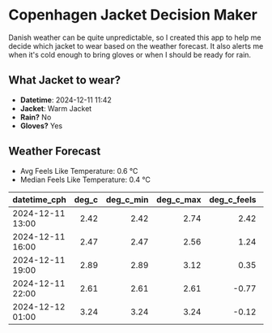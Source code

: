 
# Copenhagen Jacket Decision Maker

Danish weather can be quite unpredictable, so I created this app to help me decide which jacket to wear based on the weather forecast. 
It also alerts me when it's cold enough to bring gloves or when I should be ready for rain.

## What Jacket to wear?

- **Datetime**: 2024-12-11 11:42
- **Jacket**: Warm Jacket
- **Rain?** No
- **Gloves?** Yes

## Weather Forecast
- Avg Feels Like Temperature: 0.6 °C
- Median Feels Like Temperature: 0.4 °C

| datetime_cph     |   deg_c |   deg_c_min |   deg_c_max |   deg_c_feels | weather   | wind   | rain   |
|:-----------------|--------:|------------:|------------:|--------------:|:----------|:-------|:-------|
| 2024-12-11 13:00 |    2.42 |        2.42 |        2.74 |          2.42 | Clouds    | Low    | None   |
| 2024-12-11 16:00 |    2.47 |        2.47 |        2.56 |          1.24 | Clouds    | Low    | None   |
| 2024-12-11 19:00 |    2.89 |        2.89 |        3.12 |          0.35 | Clouds    | Low    | None   |
| 2024-12-11 22:00 |    2.61 |        2.61 |        2.61 |         -0.77 | Clouds    | Low    | None   |
| 2024-12-12 01:00 |    3.24 |        3.24 |        3.24 |         -0.12 | Clouds    | Low    | None   |
        